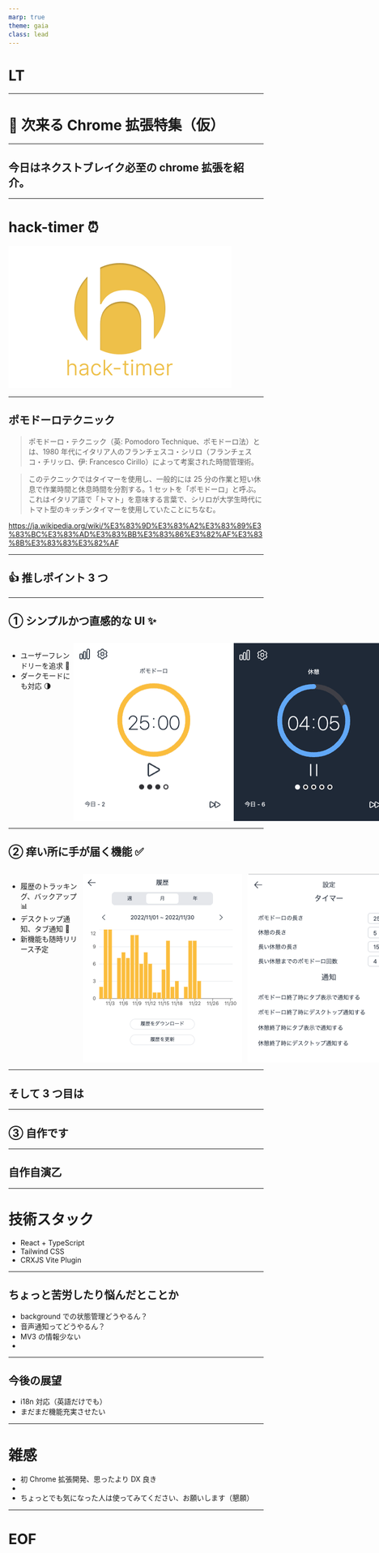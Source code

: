 ```yaml
---
marp: true
theme: gaia
class: lead
---
```


# LT

---

# 🎉 次来る Chrome 拡張特集（仮）

---

## 今日はネクストブレイク必至の chrome 拡張を紹介。

---

# hack-timer ⏰

![](img/promotion.png)

---

## ポモドーロテクニック

> ポモドーロ・テクニック（英: Pomodoro Technique、ポモドーロ法）とは、1980 年代にイタリア人のフランチェスコ・シリロ（フランチェスコ・チリッロ、伊: Francesco Cirillo）によって考案された時間管理術。

> このテクニックではタイマーを使用し、一般的には 25 分の作業と短い休息で作業時間と休息時間を分割する。1 セットを「ポモドーロ」と呼ぶ。これはイタリア語で「トマト」を意味する言葉で、シリロが大学生時代にトマト型のキッチンタイマーを使用していたことにちなむ。

https://ja.wikipedia.org/wiki/%E3%83%9D%E3%83%A2%E3%83%89%E3%83%BC%E3%83%AD%E3%83%BB%E3%83%86%E3%82%AF%E3%83%8B%E3%83%83%E3%82%AF

---

## 👍 推しポイント 3 つ

---

## ① シンプルかつ直感的な UI ✨

<div style="display: flex; margin-top: 30px;">
<div>
<ul>
<li>ユーザーフレンドリーを追求 👀</li>
<li>ダークモードにも対応 🌗</li>
</ul>
</div>
<div style="display: flex;">
<img src="img/timer.png"/>
<img src="img/timer_dark.png"/>
</div>
</div>

---

## ② 痒い所に手が届く機能 ✅

<div style="display: flex; margin-top: 30px;">
<div>
<ul>
<li>履歴のトラッキング、バックアップ 📊</li>
<li>デスクトップ通知、タブ通知 🔔</li>
<li>新機能も随時リリース予定</li>
</ul>
</div>
<div style="display: flex;">
<img src="img/history.png" style="margin-right: 10px;"/>
<img src="img/settings.png"/>
</div>
</div>

---

## そして 3 つ目は

---

## ③ 自作です

---

## 自作自演乙

---

# 技術スタック

- React + TypeScript
- Tailwind CSS
- CRXJS Vite Plugin

---

## ちょっと苦労したり悩んだとことか

- background での状態管理どうやるん？
- 音声通知ってどうやるん？
- MV3 の情報少ない
-

---

## 今後の展望

- i18n 対応（英語だけでも）
- まだまだ機能充実させたい

---

# 雑感

- 初 Chrome 拡張開発、思ったより DX 良き
-
- ちょっとでも気になった人は使ってみてください、お願いします（懇願）

---

# EOF
